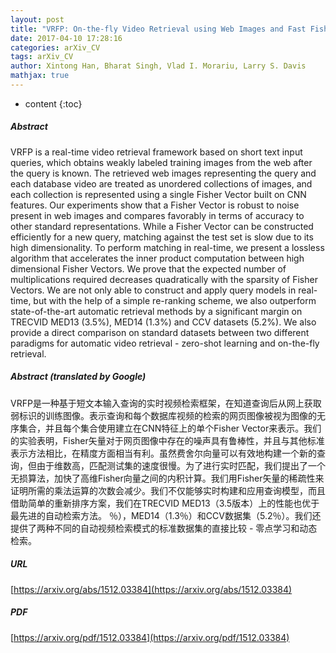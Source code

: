 ```yaml
---
layout: post
title: "VRFP: On-the-fly Video Retrieval using Web Images and Fast Fisher Vector Products"
date: 2017-04-10 17:28:16
categories: arXiv_CV
tags: arXiv_CV
author: Xintong Han, Bharat Singh, Vlad I. Morariu, Larry S. Davis
mathjax: true
---
```


* content
{:toc}

##### Abstract
VRFP is a real-time video retrieval framework based on short text input queries, which obtains weakly labeled training images from the web after the query is known. The retrieved web images representing the query and each database video are treated as unordered collections of images, and each collection is represented using a single Fisher Vector built on CNN features. Our experiments show that a Fisher Vector is robust to noise present in web images and compares favorably in terms of accuracy to other standard representations. While a Fisher Vector can be constructed efficiently for a new query, matching against the test set is slow due to its high dimensionality. To perform matching in real-time, we present a lossless algorithm that accelerates the inner product computation between high dimensional Fisher Vectors. We prove that the expected number of multiplications required decreases quadratically with the sparsity of Fisher Vectors. We are not only able to construct and apply query models in real-time, but with the help of a simple re-ranking scheme, we also outperform state-of-the-art automatic retrieval methods by a significant margin on TRECVID MED13 (3.5%), MED14 (1.3%) and CCV datasets (5.2%). We also provide a direct comparison on standard datasets between two different paradigms for automatic video retrieval - zero-shot learning and on-the-fly retrieval.

##### Abstract (translated by Google)
VRFP是一种基于短文本输入查询的实时视频检索框架，在知道查询后从网上获取弱标识的训练图像。表示查询和每个数据库视频的检索的网页图像被视为图像的无序集合，并且每个集合使用建立在CNN特征上的单个Fisher Vector来表示。我们的实验表明，Fisher矢量对于网页图像中存在的噪声具有鲁棒性，并且与其他标准表示方法相比，在精度方面相当有利。虽然费舍尔向量可以有效地构建一个新的查询，但由于维数高，匹配测试集的速度很慢。为了进行实时匹配，我们提出了一个无损算法，加快了高维Fisher向量之间的内积计算。我们用Fisher矢量的稀疏性来证明所需的乘法运算的次数会减少。我们不仅能够实时构建和应用查询模型，而且借助简单的重新排序方案，我们在TRECVID MED13（3.5版本）上的性能也优于最先进的自动检索方法。 ％），MED14（1.3％）和CCV数据集（5.2％）。我们还提供了两种不同的自动视频检索模式的标准数据集的直接比较 - 零点学习和动态检索。

##### URL
[https://arxiv.org/abs/1512.03384](https://arxiv.org/abs/1512.03384)

##### PDF
[https://arxiv.org/pdf/1512.03384](https://arxiv.org/pdf/1512.03384)

